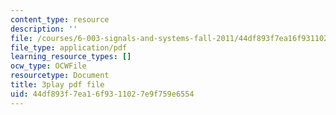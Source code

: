```yaml
---
content_type: resource
description: ''
file: /courses/6-003-signals-and-systems-fall-2011/44df893f7ea16f9311027e9f759e6554_gwa-Rh0u6bs.pdf
file_type: application/pdf
learning_resource_types: []
ocw_type: OCWFile
resourcetype: Document
title: 3play pdf file
uid: 44df893f-7ea1-6f93-1102-7e9f759e6554
---
```

